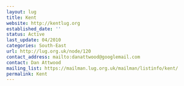 ```yaml
---
layout: lug
title: Kent
website: http://kentlug.org
established_date: ''
status: Active
last_update: 04/2010
categories: South-East
url: http://lug.org.uk/node/120
contact_address: mailto:danattwood@googlemail.com
contact: Dan Attwood
mailing_list: https://mailman.lug.org.uk/mailman/listinfo/kent/
permalink: Kent
---
```

